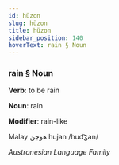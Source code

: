 ```yaml
---
id: hüzon
slug: hüzon
title: hüzon
sidebar_position: 140
hoverText: rain § Noun
---
```


### rain § Noun

**Verb**: to be rain

**Noun**: rain

**Modifier**: rain-like

Malay هوجن hujan /hud͡ʒan/

*Austronesian Language Family*